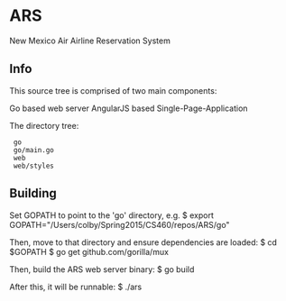# ARS
New Mexico Air Airline Reservation System

## Info
This source tree is comprised of two main components:

 Go based web server
 AngularJS based Single-Page-Application


 The directory tree:

     go
     go/main.go
     web
     web/styles


## Building

 Set GOPATH to point to the 'go' directory, e.g.
     $ export GOPATH="/Users/colby/Spring2015/CS460/repos/ARS/go"

 Then, move to that directory and ensure dependencies are loaded:
     $ cd $GOPATH
     $ go get github.com/gorilla/mux

 Then, build the ARS web server binary:
     $ go build

 After this, it will be runnable:
     $ ./ars


